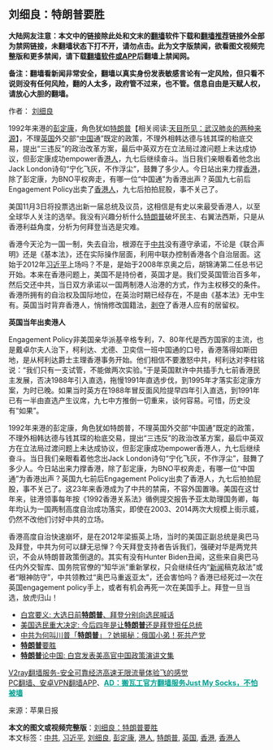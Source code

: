  <h2>刘细良：特朗普要胜</h2> <p class="notice"><b>大陆网友注意：本文中的链接除此处和文末的<a href="https://github.com/bannedbook/fanqiang" >翻墙</a>软件下载和<a href="https://github.com/killgcd/justmysocks/blob/master/README.md">翻墙推荐</a>链接外全部为禁网链接，未翻墙状态下打不开，请勿点击。此为文字版禁闻，欲看图文视频完整版和更多禁闻，请下载<a href="https://github.com/bannedbook/fanqiang">翻墙软件或APP</a>后翻墙上禁闻网。</p><p>备注：翻墙看新闻非常安全，翻墙以真实身份发表敏感言论有一定风险，但只看不说则没有任何风险，翻的人太多，政府管不过来，也不管。信息自由是天赋人权，请放心大胆的翻墙。</b></p>  <div class="entry"> <p>作者： <a href="https://www.bannedbook.org/bnews/tag/%E5%88%98%E7%BB%86%E8%89%AF/" class="st_tag internal_tag" rel="tag" title="标签 刘细良 下的日志">刘细良</a></p> <p id="summary">1992年来港的<a href="https://www.bannedbook.org/bnews/tag/%e5%bd%ad%e5%ae%9a%e5%ba%b7/" class="st_tag internal_tag" rel="tag" title="标签 彭定康 下的日志">彭定康</a>，角色犹如<span class='wp_keywordlink'><a href="https://www.bannedbook.org/bnews/comments/20200816/1381118.html" title="天目所见：川普将再赢总统大选 共和党掌参众两院" target="_blank">特朗普</a></span>【相关阅读:<a href='https://www.bannedbook.org/bnews/comments/20200816/1381123.html' target='_blank'>天目所见：武汉肺炎的两种来源</a>】，不理<a href="https://www.bannedbook.org/bnews/tag/%e8%8b%b1%e5%9b%bd/" class="st_tag internal_tag" rel="tag" title="标签 英国 下的日志">英国</a>外交部“<span class='wp_keywordlink_affiliate'><a href="https://www.bannedbook.org/" title="中国" target="_blank">中国</a></span>通”既定的政策，不理外相韩达德与钱其琛的枱底交易，提出“三违反”的政治改革方案，最后中英双方在立法局过渡问题上未达成协议，但彭定康成功empower香<a href="https://www.bannedbook.org/bnews/tag/%e6%b8%af%e4%ba%ba/" class="st_tag internal_tag" rel="tag" title="标签 港人 下的日志">港人</a>，九七后继续奋斗。当日我们亲眼看着他念出Jack London诗句“宁化飞灰，不作浮尘”，鼓舞了多少人。今日站出来力撑<a href="https://www.bannedbook.org/bnews/tag/%e9%a6%99%e6%b8%af/" class="st_tag internal_tag" rel="tag" title="标签 香港 下的日志">香港</a>，除了彭定康，为BNO平权奔走，有哪一位“中国通”为香港出声？英国九七前后Engagement Policy出卖了<a href="https://www.bannedbook.org/bnews/tag/%E9%A6%99%E6%B8%AF%E4%BA%BA/" class="st_tag internal_tag" rel="tag" title="标签 香港人 下的日志">香港人</a>，九七后拍拍屁股，事不关己了。</p>  <p id="conimg"></p> <p>美国11月3日将投票选出新一届总统及议员，这相信是有史以来最受香港人，以至全球华人关注的选举。我没有兴趣分析什么<a href="https://www.bannedbook.org/bnews/tag/%e7%89%b9%e6%9c%97%e6%99%ae/" class="st_tag internal_tag" rel="tag" title="标签 特朗普 下的日志">特朗普</a>破坏民主、右翼法西斯，只是从香港利益角度，分析为何拜登当选是灾难。</p>  <p>香港今天沦为一国一制，失去自治，根源在于<a href="https://www.bannedbook.org/bnews/tag/%e4%b8%ad%e5%85%b1/" class="st_tag internal_tag" rel="tag" title="标签 中共 下的日志">中共</a>没有遵守承诺，不论是《联合声明》还是《基本法》，还在实际操作层面，利用中联办控制香港各个自治层面。这始于2012年<a href="https://www.bannedbook.org/bnews/tag/%e4%b9%a0%e8%bf%91%e5%b9%b3/" class="st_tag internal_tag" rel="tag" title="标签 习近平 下的日志">习近平</a>上场吗？不是，是始于2008年京奥之后，胡锦涛第二任总书记开始。本来在香港问题上，美国不是持份者，英国才是。我们受英国管治百多年，然后交还中共，当日双方承诺以一国两制港人治港的方式，作为主权移交的条件。香港所拥有的自治权及国际地位，在英治时期已经存在，不是由《基本法》无中生有。英国当时背弃香港人，悄悄修改国籍法，<span class='wp_keywordlink'><a href="https://www.bannedbook.org/forum2/topic21.html" title="《剥夺》 黄建民 著" target="_blank">剥夺</a></span>了香港人应有的居留权。</p> <p><strong>英国当年出卖港人</strong></p>  <p>Engagement Policy非美国亲华派基辛格专利，7、80年代是西方国家的主流，也是戴卓尔夫人治下，柯利达、尤德、卫奕信一班中国通的口号，香港落得如斯田地，是从柯利达爵士主理香港事务开始。他们相信不要激怒中共，柯利达对李柱铭说：“我们只有一支试管，不能做两次实验。”于是英国默许中共插手九七前香港民主发展，否决1988年引入直选，拖慢1991年直选步伐，到1995年才落实彭定康方案，为时已晚。如果当时英方在1988年冒反面风险提早四年引入直选，到1991年已有一半由直选产生议席，九七中方推倒一切重来，谈何容易。可惜，历史没有“如果”。</p> <p>1992年来港的彭定康，角色犹如特朗普，不理英国外交部“中国通”既定的政策，不理外相韩达德与钱其琛的枱底交易，提出“三违反”的政治改革方案，最后中英双方在立法局过渡问题上未达成协议，但彭定康成功empower香港人，九七后继续奋斗。当日我们亲眼看着他念出Jack London诗句“宁化飞灰，不作浮尘”，鼓舞了多少人。今日站出来力撑香港，除了彭定康，为BNO平权奔走，有哪一位“中国通”为香港出声？英国九七前后Engagement Policy出卖了香港人，九七后拍拍屁股，事不关己了。这23年来香港成为了中共的禁脔，不容外国置喙。美国在这廿年来，驻港领事每年按《1992香港关系法》循例提交报告予亚太助理国务卿，每年均认为一国两制高度自治成功落实，即使在2003、2014两次大规模上街示威，仍然不改他们讨好中共的立场。</p>  <p>香港高度自治快速崩坏，是在2012年梁振英上场，当时的美国正副总统是奥巴马及拜登，中共为何可以肆无忌惮？今天拜登支持者告诉我们，强硬对华是两党共识，不会从特朗普政策倒退的。其实有没有Hunter Biden丑闻，这些来自奥巴马任内外交智库、国务院官僚的“知华派”重新掌权，只会继续任内“<span class='wp_keywordlink_affiliate'><a href="https://www.bannedbook.org/" title="新闻">新闻</a></span>稿克敌法”或者“眼神防守”，中共领教过“奥巴马重返亚太”，还会害怕吗？香港已经死过一次在英国engagement policy手上，或者有机会再死一次在美国手上。拜登一旦当选，放虎归山！</p> <ul class='op-related-articles' title='相关阅读'> <li><a href='https://www.bannedbook.org/bnews/worldnews/usa/20201104/1425479.html' target='_blank'>白宫要义: 大选日前<b>特朗普</b>、拜登分别向选民喊话</a></li> <li><a href='https://www.bannedbook.org/bnews/worldnews/usa/20201104/1425443.html' target='_blank'>美国选民重大决定: 今后四年是让<b>特朗普</b>还是拜登担任总统</a></li> <li><a href='https://www.bannedbook.org/bnews/topimagenews/20201104/1425420.html' target='_blank'>中共为何叫川普「<b>特朗普</b>」？她揭秘：俄国小弟！死共产党</a></li> <li><a href='https://www.bannedbook.org/bnews/ssgc/20201103/1425109.html' target='_blank'><b>特朗普</b>要胜</a></li> <li><a href='https://www.bannedbook.org/bnews/headline/20201103/1424838.html' target='_blank'><b>特朗普</b>论中国: 白宫发表美高官中国政策演讲文集</a></li> </ul> <p class="texttj"> <a href="https://www.bannedbook.org/forum23/topic22702.html" target="_blank">V2ray翻墙服务-安全可靠经济高速无限流量体验飞的感觉</a><br/> <a href="https://github.com/bannedbook/fanqiang/wiki/%E7%A6%81%E9%97%BB%E7%BD%91%E5%AE%89%E5%8D%93%E7%BF%BB%E5%A2%99%E6%96%B0%E9%97%BBAPP" target="_blank">PC翻墙、安卓VPN翻墙APP</a>、<span onclick="window.open('https://github.com/killgcd/justmysocks/blob/master/README.md')" style="font-weight:bold;color:#00A191;cursor:pointer;text-decoration:underline;outline:none">AD：搬瓦工官方翻墙服务Just My Socks，不怕被墙</span></p><p> 来源：苹果日报 </p><a name='sharetosocial'></a>       <div><b>本文的图文或视频完整版</b>：<a href='https://www.bannedbook.org/bnews/comments/20201104/1425489.html'>刘细良：特朗普要胜</a></div>  </div><!--END ENTRY--> <div class="postfooter"> <div>本文标签：<a href="https://www.bannedbook.org/bnews/tag/%e4%b8%ad%e5%85%b1/" rel="tag">中共</a>, <a href="https://www.bannedbook.org/bnews/tag/%e4%b9%a0%e8%bf%91%e5%b9%b3/" rel="tag">习近平</a>, <a href="https://www.bannedbook.org/bnews/tag/%E5%88%98%E7%BB%86%E8%89%AF/" rel="tag">刘细良</a>, <a href="https://www.bannedbook.org/bnews/tag/%e5%bd%ad%e5%ae%9a%e5%ba%b7/" rel="tag">彭定康</a>, <a href="https://www.bannedbook.org/bnews/tag/%e6%b8%af%e4%ba%ba/" rel="tag">港人</a>, <a href="https://www.bannedbook.org/bnews/tag/%e7%89%b9%e6%9c%97%e6%99%ae/" rel="tag">特朗普</a>, <a href="https://www.bannedbook.org/bnews/tag/%e8%8b%b1%e5%9b%bd/" rel="tag">英国</a>, <a href="https://www.bannedbook.org/bnews/tag/%e9%a6%99%e6%b8%af/" rel="tag">香港</a>, <a href="https://www.bannedbook.org/bnews/tag/%E9%A6%99%E6%B8%AF%E4%BA%BA/" rel="tag">香港人</a></div>  </div><!--END POSTFOOTER--> 